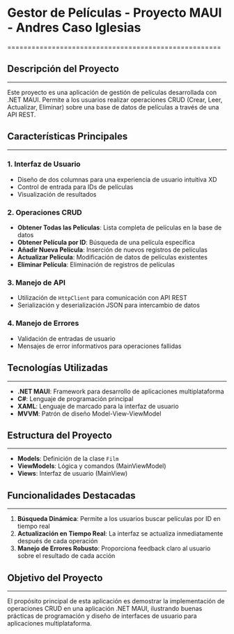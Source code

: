 # Gestor de Películas - Proyecto MAUI - Andres Caso Iglesias
=====================================================

## Descripción del Proyecto
---------------------------

Este proyecto es una aplicación de gestión de películas desarrollada con .NET MAUI. Permite a los usuarios realizar operaciones CRUD (Crear, Leer, Actualizar, Eliminar) sobre una base de datos de películas a través de una API REST.

## Características Principales
---------------------------

### 1. Interfaz de Usuario

- Diseño de dos columnas para una experiencia de usuario intuitiva XD
- Control de entrada para IDs de películas
- Visualización de resultados 

### 2. Operaciones CRUD

- **Obtener Todas las Películas**: Lista completa de películas en la base de datos
- **Obtener Película por ID**: Búsqueda de una película específica
- **Añadir Nueva Película**: Inserción de nuevos registros de películas
- **Actualizar Película**: Modificación de datos de películas existentes
- **Eliminar Película**: Eliminación de registros de películas

### 3. Manejo de API

- Utilización de `HttpClient` para comunicación con API REST
- Serialización y deserialización JSON para intercambio de datos

### 4. Manejo de Errores

- Validación de entradas de usuario
- Mensajes de error informativos para operaciones fallidas

## Tecnologías Utilizadas
-------------------------

- **.NET MAUI**: Framework para desarrollo de aplicaciones multiplataforma
- **C#**: Lenguaje de programación principal
- **XAML**: Lenguaje de marcado para la interfaz de usuario
- **MVVM**: Patrón de diseño Model-View-ViewModel

## Estructura del Proyecto
-------------------------

- **Models**: Definición de la clase `Film`
- **ViewModels**: Lógica y comandos (MainViewModel)
- **Views**: Interfaz de usuario (MainView)

## Funcionalidades Destacadas
---------------------------

1. **Búsqueda Dinámica**: Permite a los usuarios buscar películas por ID en tiempo real
2. **Actualización en Tiempo Real**: La interfaz se actualiza inmediatamente después de cada operación
3. **Manejo de Errores Robusto**: Proporciona feedback claro al usuario sobre el resultado de cada acción

## Objetivo del Proyecto
-----------------------

El propósito principal de esta aplicación es demostrar la implementación de operaciones CRUD en una aplicación .NET MAUI, ilustrando buenas prácticas de programación y diseño de interfaces de usuario para aplicaciones multiplataforma.
